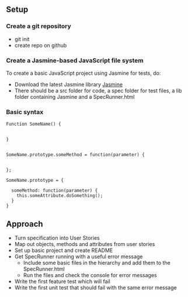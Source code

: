 ## Setup

### Create a git repository

- git init
- create repo on github


### Create a Jasmine-based JavaScript file system

To create a basic JavaScript project using Jasmine for tests, do:

- Download the latest Jasmine library [Jasmine](https://github.com/jasmine/jasmine)
- There should be a src folder for code, a spec folder for test files, a lib folder containing Jasmine and a SpecRunner.html


### Basic syntax

```
Function SomeName() {


}


SomeName.prototype.someMethod = function(parameter) {


};

SomeName.prototype = {

  someMethod: function(parameter) {
    this.someAttribute.doSomething();
  }
}
```

## Approach

- Turn specification into User Stories
- Map out objects, methods and attributes from user stories
- Set up basic project and create README
- Get SpecRunner running with a useful error message
  - Include some basic files in the hierarchy and add them to the SpecRunner.html
  - Run the files and check the console for error messages
- Write the first feature test which will fail
- Write the first unit test that should fail with the same error message
